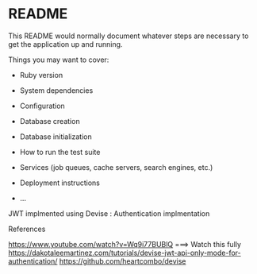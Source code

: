 # README

This README would normally document whatever steps are necessary to get the
application up and running.

Things you may want to cover:

* Ruby version

* System dependencies

* Configuration

* Database creation

* Database initialization

* How to run the test suite

* Services (job queues, cache servers, search engines, etc.)

* Deployment instructions

* ...


JWT implmented using Devise : Authentication implmentation 

References

https://www.youtube.com/watch?v=Wq9i77BUBlQ  ===> Watch this fully
https://dakotaleemartinez.com/tutorials/devise-jwt-api-only-mode-for-authentication/
https://github.com/heartcombo/devise
